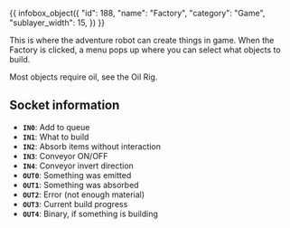 {{ infobox_object({
	"id": 188,
	"name": "Factory",
	"category": "Game",
	"sublayer_width": 15,
}) }}

This is where the adventure robot can create things in game. When the Factory is clicked, a menu pops up where you can select what objects to build.

Most objects require oil, see the Oil Rig.

## Socket information
- **`IN0`**: Add to queue
- **`IN1`**: What to build
- **`IN2`**: Absorb items without interaction
- **`IN3`**: Conveyor ON/OFF
- **`IN4`**: Conveyor invert direction
- **`OUT0`**: Something was emitted
- **`OUT1`**: Something was absorbed
- **`OUT2`**: Error (not enough material)
- **`OUT3`**: Current build progress
- **`OUT4`**: Binary, if something is building